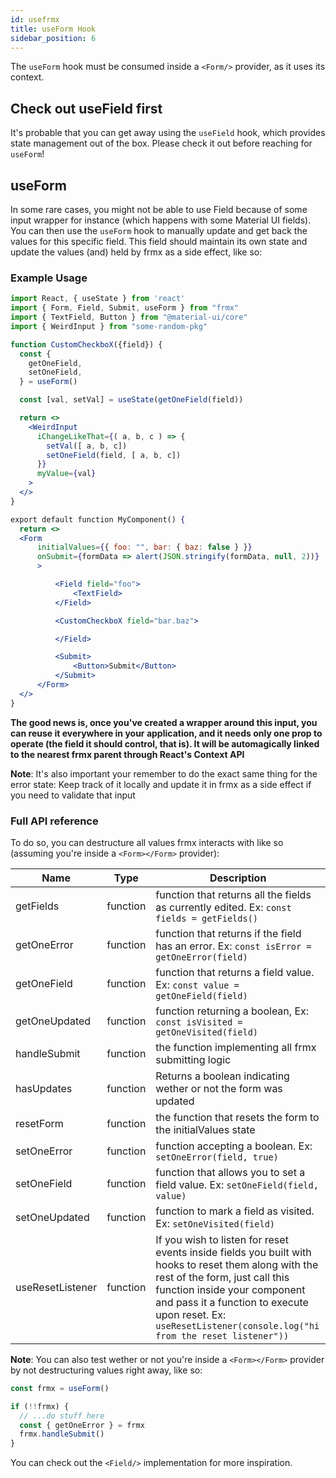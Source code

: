 ```yaml
---
id: usefrmx
title: useForm Hook
sidebar_position: 6
---
```


The `useForm` hook must be consumed inside a `<Form/>` provider, as it uses its context.

## Check out useField first

It's probable that you can get away using the `useField` hook, which provides state management out of the box. Please check it out before reaching for `useForm`!

## useForm

In some rare cases, you might not be able to use Field because of some input wrapper for instance (which happens with some Material UI fields). You can then use the `useForm` hook to manually update and get back the values for this specific field. This field should maintain its own state and update the values (and) held by frmx as a side effect, like so:

### Example Usage

```jsx
import React, { useState } from 'react'
import { Form, Field, Submit, useForm } from "frmx"
import { TextField, Button } from "@material-ui/core"
import { WeirdInput } from "some-random-pkg"

function CustomCheckboX({field}) {
  const {
    getOneField,
    setOneField,
  } = useForm()

  const [val, setVal] = useState(getOneField(field))

  return <>
    <WeirdInput
      iChangeLikeThat={( a, b, c ) => {
        setVal([ a, b, c])
        setOneField(field, [ a, b, c])
      }}
      myValue={val}
    >
  </>
}

export default function MyComponent() {
  return <>
  <Form
      initialValues={{ foo: "", bar: { baz: false } }}
      onSubmit={formData => alert(JSON.stringify(formData, null, 2))}
      >

          <Field field="foo">
              <TextField>
          </Field>

          <CustomCheckboX field="bar.baz">

          </Field>

          <Submit>
              <Button>Submit</Button>
          </Submit>
      </Form>
  </>
}
```

**The good news is, once you've created a wrapper around this input, you can reuse it everywhere in your application, and it needs only one prop to operate (the field it should control, that is). It will be automagically linked to the nearest frmx parent through React's Context API**

**Note**: It's also important your remember to do the exact same thing for the error state: Keep track of it locally and update it in frmx as a side effect if you need to validate that input

### Full API reference

To do so, you can destructure all values frmx interacts with like so (assuming you're inside a `<Form></Form>` provider):

| Name                    | Type           |    Description |
|----------               | -------------  |  ------------- |
| getFields | function | function that returns all the fields as currently edited. Ex: `const fields = getFields()` |
| getOneError | function | function that returns if the field has an error. Ex: `const isError = getOneError(field)` |
| getOneField | function | function that returns a field value. Ex: `const value = getOneField(field)` |
| getOneUpdated | function | function returning a boolean, Ex: `const isVisited = getOneVisited(field)` |
| handleSubmit | function | the function implementing all frmx submitting logic |
| hasUpdates | function |  Returns a boolean indicating wether or not the form was updated |
| resetForm | function | the function that resets the form to the initialValues state |
| setOneError | function | function accepting a boolean. Ex: `setOneError(field, true)` |
| setOneField | function | function that allows you to set a field value. Ex: `setOneField(field, value)` |
| setOneUpdated | function | function to mark a field as visited. Ex: `setOneVisited(field)` |
| useResetListener | function | If you wish to listen for reset events inside fields you built with hooks to reset them along with the rest of the form, just call this function inside your component and pass it a function to execute upon reset. Ex: `useResetListener(console.log("hi from the reset listener"))` |

**Note**: You can also test wether or not you're inside a `<Form></Form>` provider by not destructuring values right away, like so:

```js
const frmx = useForm()

if (!!frmx) {
  // ...do stuff here
  const { getOneError } = frmx
  frmx.handleSubmit()
}
```

You can check out the `<Field/>` implementation for more inspiration.
